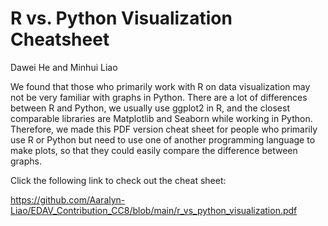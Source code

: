 # R vs. Python Visualization Cheatsheet

Dawei He and Minhui Liao

We found that those who primarily work with R on data visualization may not be very familiar with graphs in Python. There are a lot of differences between R and Python, we usually use ggplot2 in R, and the closest comparable libraries are Matplotlib and Seaborn while working in Python. Therefore, we made this PDF version cheat sheet for people who primarily use R or Python but need to use one of another programming language to make plots, so that they could easily compare the difference between graphs.

Click the following link to check out the cheat sheet:

https://github.com/Aaralyn-Liao/EDAV_Contribution_CC8/blob/main/r_vs_python_visualization.pdf
